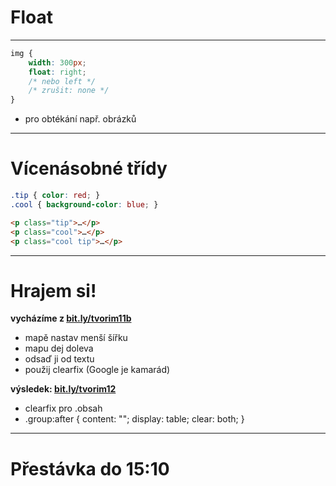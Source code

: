 <!-- .slide: data-state="c-slide-inter" -->

# Float

---

```css
img { 
	width: 300px; 
	float: right; 
	/* nebo left */
	/* zrušit: none */ 
}
```
<!-- .element: class="c-text-lg stretch" contenteditable="true" -->

>>>
* pro obtékání např. obrázků

---

# Vícenásobné třídy

```css
.tip { color: red; }
.cool { background-color: blue; }
```
<!-- .element: class="c-text-md " contenteditable="true" -->

```html
<p class="tip">…</p>
<p class="cool">…</p>
<p class="cool tip">…</p>
```
<!-- .element: class="c-text-md " contenteditable="true" -->

---

<!-- .slide: data-state="c-slide-task" -->

# Hrajem si!

**vycházíme z [bit.ly/tvorim11b](http://bit.ly/tvorim11b)**

* mapě nastav menší šířku
* mapu dej doleva
* odsaď ji od textu
* použij clearfix (Google je kamarád)

**výsledek: [bit.ly/tvorim12](http://bit.ly/tvorim12)** 
<!-- .element: class="c-text-xs" -->

>>>
* clearfix pro .obsah
* .group:after { content: ""; display: table; clear: both; }

---

<!-- .slide: data-state="c-slide-break" -->

# Přestávka do 15:10
